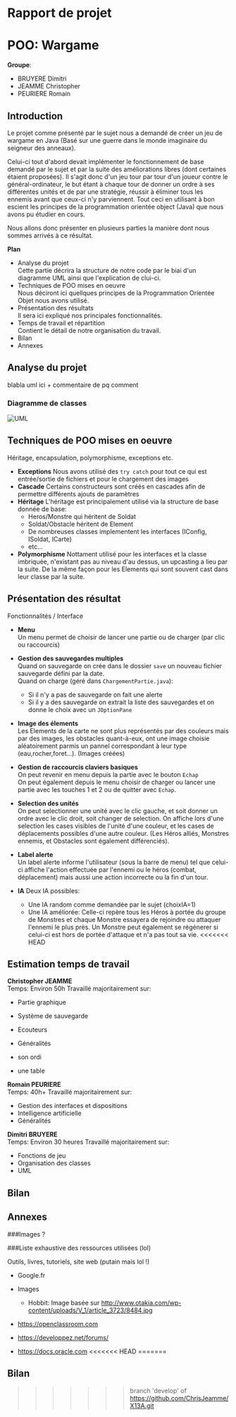 # **Rapport de projet** 
# POO: Wargame
**Groupe**:
* BRUYERE Dimitri
* JEAMME Christopher
* PEURIERE Romain

## Introduction

Le projet comme présenté par le sujet nous a demandé de créer un jeu de wargame en Java (Basé sur une guerre dans le monde imaginaire du seigneur des anneaux).


Celui-ci tout d'abord devait implémenter le fonctionnement de base demandé par le sujet et par la suite des améliorations libres (dont certaines étaient proposées).
Il s'agit donc d'un jeu tour par tour d'un joueur contre le général-ordinateur, le but étant à chaque tour de donner un ordre à ses différentes unités et de par une stratégie, réussir à éliminer tous les ennemis avant que ceux-ci n'y parviennent. Tout ceci en utilisant à bon escient les principes de la programmation orientée object (Java) que nous avons pu étudier en cours.

Nous allons donc présenter en plusieurs parties la manière dont nous sommes arrivés à ce résultat.

**Plan**
+ Analyse du projet
    <br>Cette partie décrira la structure de notre code par le biai d'un diagramme UML ainsi que l'explication de clui-ci.
+ Techniques de POO mises en oeuvre
    <br>Nous déciront ici quellques principes de la Programmation Orientée Objet nous avons utilisé.
+ Présentation des résultats
    <br>Il sera ici expliqué nos principales fonctionnalités.
+ Temps de travail et répartition
    <br>Contient le détail de notre organisation du travail.
+ Bilan
+ Annexes

## Analyse du projet

blabla uml ici + commentaire de pq comment

### Diagramme de classes

![UML](JavaSaignerUML.png)

## Techniques de POO mises en oeuvre

Héritage, encapsulation, polymorphisme, exceptions etc.

+ **Exceptions**
Nous avons utilisé des ```try catch``` pour tout ce qui est entrée/sortie de fichiers et pour le chargement des images
+ **Cascade**
Certains constructeurs sont créés en cascades afin de permettre différents ajouts de paramètres
+ **Héritage**
L'héritage est principalement utilisé via la structure de base donnée de base:
    + Heros/Monstre qui héritent de Soldat
    + Soldat/Obstacle héritent de Element
    + De nombreuses classes implementent les interfaces (IConfig, ISoldat, ICarte)
    + etc...
+ **Polymorphisme**
Nottament utilisé pour les interfaces et la classe imbriquée, n'existant pas au niveau d'au dessus, un upcasting a lieu par la suite. De la même façon pour les Elements qui sont souvent cast dans leur classe par la suite.

## Présentation des résultat

Fonctionnalités / Interface

+ **Menu**  
Un menu permet de choisir de lancer une partie ou de charger (par clic ou raccourcis)

+ **Gestion des sauvegardes multiples**     
Quand on sauvegarde on crée dans le dossier ```save``` un nouveau fichier sauvegarde défini par la date.    
Quand on charge (géré dans ```ChargementPartie.java```):
    - Si il n'y a pas de sauvegarde on fait une alerte
    - Si il y a des sauvegarde on extrait la liste des sauvegardes et on donne le choix avec un ```JOptionPane```

+ **Image des élements**    
Les Elements de la carte ne sont plus représentés par des couleurs mais par des images, les obstacles quant-à-eux, ont une image choisie aléatoirement parmis un pannel correspondant à leur type (eau,rocher,foret...). (Images créées)


+ **Gestion de raccourcis claviers basiques**   
On peut revenir en menu depuis la partie avec le bouton ```Echap```     
On peut également depuis le menu choisir de charger ou lancer une partie avec les touches 1 et 2 ou de quitter avec ```Echap```.


+ **Selection des unités**  
On peut selectionner une unité avec le clic gauche, et soit donner un ordre avec le clic droit, soit changer de selection.
On affiche lors d'une selection les cases visibles de l'unité d'une couleur, et les cases de déplacements possibles d'une autre couleur.
(Les Héros alliés, Monstres ennemis, et Obstacles sont également différenciés).


+ **Label alerte**  
Un label alerte informe l'utilisateur (sous la barre de menu) tel que celui-ci affiche l'action effectuée par l'ennemi ou le héros (combat, déplacement) mais aussi une action incorrecte ou la fin d'un tour.

+ **IA** 
Deux IA possibles:
    + Une IA random comme demandée par le sujet (choixIA=1)
    + Une IA améliorée: Celle-ci repère tous les Héros à portée du groupe de Monstres et chaque Monstre essayera de rejoindre ou attaquer l'ennemi le plus près. Un Monstre peut également se régénerer si celui-ci est hors de portée d'attaque et n'a pas tout sa vie.
<<<<<<< HEAD

## Estimation temps de travail

**Christopher JEAMME**  
Temps: Environ 50h
Travaillé majoritairement sur:
+ Partie graphique
+ Système de sauvegarde
+ Ecouteurs
+ Généralités


+ son ordi
+ une table

**Romain PEURIERE**  
Temps: 40h+
Travaillé majoritairement sur: 
+ Gestion des interfaces et dispositions
+ Intelligence artificielle
+ Généralités

**Dimitri BRUYERE**  
Temps: Environ 30 heures 
Travaillé majoritairement sur:
+ Fonctions de jeu
+ Organisation des classes
+ UML

## Bilan


## Annexes

###Images ?

###Liste exhaustive des ressources utilisées (lol)

Outils, livres, tutoriels, site web
(putain mais lol !)

+ Google.fr

+ Images
    - Hobbit: Image basée sur http://www.otakia.com/wp-content/uploads/V_1/article_3723/8484.jpg
    
+ https://openclassroom.com

+ https://developpez.net/forums/

+ https://docs.oracle.com
<<<<<<< HEAD
=======

## Bilan
>>>>>>> branch 'develop' of https://github.com/ChrisJeamme/X13A.git
